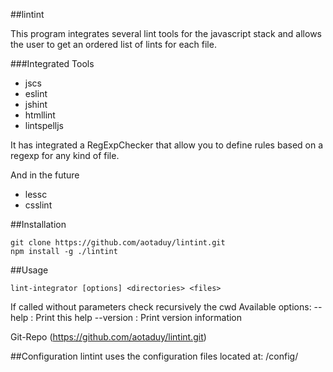##lintint

This program integrates several lint tools for the javascript stack and allows the user to get an ordered list of lints for each file.

###Integrated Tools

+ jscs
+ eslint
+ jshint
+ htmllint
+ lintspelljs

It has integrated a RegExpChecker that allow you to define rules based on a regexp for any kind of file.

And in the future

+ lessc
+ csslint

##Installation
````
git clone https://github.com/aotaduy/lintint.git
npm install -g ./lintint
````

##Usage
````
lint-integrator [options] <directories> <files>
````
If called without parameters check recursively the cwd
Available options:
--help  : Print this help
--version       : Print version information

Git-Repo (https://github.com/aotaduy/lintint.git)

##Configuration
lintint uses the configuration files located at:
<package-root>/config/
